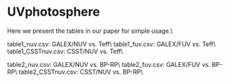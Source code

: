 # UVphotosphere
Here we present the tables in our paper for simple usage.\\

table1_nuv.csv: GALEX/NUV vs. Teff\\
table1_fuv.csv: GALEX/FUV vs. Teff\\
table1_CSSTnuv.csv: CSST/NUV vs. Teff\\

table2_nuv.csv: GALEX/NUV vs. BP-RP\\
table2_fuv.csv: GALEX/FUV vs. BP-RP\\
table2_CSSTnuv.csv: CSST/NUV vs. BP-RP\\

